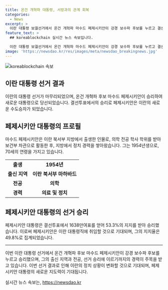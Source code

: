 ```yaml
---
title: 온건 개혁파 대통령, 서방과의 관계 회복
categories:
  - News
excerpt: >
  이란 대통령 보궐선거에서 온건 개혁파 마수드 페제시키안이 강경 보수파 후보를 누르고 결선투표에서 승리했다. 페제시키안은 1954년 아제르바이잔 출신으로, 의사 경력을 바탕으로 정계에 입문해 왔다. 이란 내 정치 역학은 미국과의 관계 등에 크게 의존하고 있으며, 페제시키안의 당선으로 인해 미국과의 대립 해소와 경제 제재 완화가 기대되고 있다.
feature_text: >
  ## koreablockchain 실시간 뉴스 속보입니다.

  이란 대통령 보궐선거에서 온건 개혁파 마수드 페제시키안이 강경 보수파 후보를 누르고 결선투표에서 승리했다. 페제시키안은 1954년 아제르바이잔 출신으로, 의사 경력을 바탕으로 정계에 입문해 왔다. 이란 내 정치 역학은 미국과의 관계 등에 크게 의존하고 있으며, 페제시키안의 당선으로 인해 미국과의 대립 해소와 경제 제재 완화가 기대되고 있다.
image: 'https://newsdao.kr/res/images/meta/newsdao_breakingnews.jpg'
---
```


<p><img src="https://newsdao.kr/res/images/meta/newsdao_breakingnews.jpg" alt="koreablockchain 속보" /></p>

<h2 data-ke-size="size26">이란 대통령 선거 결과</h2>

<p data-ke-size="size16">이란의 대통령 선거가 마무리되었으며, 온건 개혁파 후보 마수드 페제시키안이 승리하여 새로운 대통령으로 당선되었습니다. 결선투표에서의 승리로 페제시키안은 이란의 새로운 수도승자가 되었습니다.</p>

<h2 data-ke-size="size26">페제시키안 대통령의 프로필</h2>

<p data-ke-size="size16">마수드 페제시키안은 이란 북서부 지방에서 출생한 인물로, 의학 전공 학사 학위를 받아 보건부 차관으로 활동한 후, 지방에서 정치 경력을 쌓아왔습니다. 그는 1954년생으로, 70세의 연령을 가지고 있습니다.</p>

<table>
    <tr>
        <td style="text-align: center; height: 17px;"><b>출생</b></td>
        <td style="text-align: center; height: 17px;"><b>1954년</b></td>
    </tr>
    <tr>
        <td style="text-align: center; height: 17px;"><b>출신 지역</b></td>
        <td style="text-align: center; height: 17px;"><b>이란 북서부 마하바드</b></td>
    </tr>
    <tr>
        <td style="text-align: center; height: 17px;"><b>전공</b></td>
        <td style="text-align: center; height: 17px;"><b>의학</b></td>
    </tr>
    <tr>
        <td style="text-align: center; height: 17px;"><b>경력</b></td>
        <td style="text-align: center; height: 17px;"><b>의료 및 정치</b></td>
    </tr>
</table>

<h2 data-ke-size="size26">페제시키안 대통령의 선거 승리</h2>

<p data-ke-size="size16">페제시키안 대통령은 결선투표에서 1638만여표를 얻어 53.3%의 지지를 받아 승리했습니다. 이로써 페제시키안은 이란 대통령직에 취임할 것으로 기대되며, 그의 지지율은 49.8%로 집계되었습니다.</p>

<hr>

<p>이번 이란 대통령 선거에서 온건 개혁파 후보 마수드 페제시키안이 강경 보수파 후보를 누르고 승리했으며, 그의 출신 지역과 전공, 선거 승리에 이르기까지의 경력이 주목을 받고 있습니다. 이번 선거 결과로 인해 이란의 정치 상황이 변화할 것으로 기대되며, 페제시키안 대통령의 새로운 지도력이 기대됩니다.</p>
실시간 뉴스 속보는, <a href="https://newsdao.kr" rel="dofollow">https://newsdao.kr</a>


